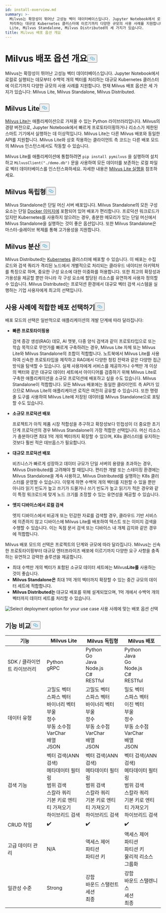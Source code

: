 ```yaml
---
id: install-overview.md
summary: >-
  Milvus는 확장성이 뛰어난 고성능 벡터 데이터베이스입니다. Jupyter Notebook에서 로컬로 실행되는 데모부터 수백억 개의 벡터를
  처리하는 대규모 Kubernetes 클러스터에 이르기까지 다양한 규모의 사용 사례를 지원합니다. 현재 Milvus 배포 옵션은 Milvus
  Lite, Milvus Standalone, Milvus Distributed의 세 가지가 있습니다.
title: Milvus 배포 옵션 개요
---
```

<h1 id="Overview-of-Milvus-Deployment-Options" class="common-anchor-header">Milvus 배포 옵션 개요<button data-href="#Overview-of-Milvus-Deployment-Options" class="anchor-icon" translate="no">
      <svg translate="no"
        aria-hidden="true"
        focusable="false"
        height="20"
        version="1.1"
        viewBox="0 0 16 16"
        width="16"
      >
        <path
          fill="#0092E4"
          fill-rule="evenodd"
          d="M4 9h1v1H4c-1.5 0-3-1.69-3-3.5S2.55 3 4 3h4c1.45 0 3 1.69 3 3.5 0 1.41-.91 2.72-2 3.25V8.59c.58-.45 1-1.27 1-2.09C10 5.22 8.98 4 8 4H4c-.98 0-2 1.22-2 2.5S3 9 4 9zm9-3h-1v1h1c1 0 2 1.22 2 2.5S13.98 12 13 12H9c-.98 0-2-1.22-2-2.5 0-.83.42-1.64 1-2.09V6.25c-1.09.53-2 1.84-2 3.25C6 11.31 7.55 13 9 13h4c1.45 0 3-1.69 3-3.5S14.5 6 13 6z"
        ></path>
      </svg>
    </button></h1><p>Milvus는 확장성이 뛰어난 고성능 벡터 데이터베이스입니다. Jupyter Notebook에서 로컬로 실행되는 데모부터 수백억 개의 벡터를 처리하는 대규모 Kubernetes 클러스터에 이르기까지 다양한 규모의 사용 사례를 지원합니다. 현재 Milvus 배포 옵션은 세 가지가 있습니다: Milvus Lite, Milvus Standalone, Milvus Distributed.</p>
<h2 id="Milvus-Lite" class="common-anchor-header">Milvus Lite<button data-href="#Milvus-Lite" class="anchor-icon" translate="no">
      <svg translate="no"
        aria-hidden="true"
        focusable="false"
        height="20"
        version="1.1"
        viewBox="0 0 16 16"
        width="16"
      >
        <path
          fill="#0092E4"
          fill-rule="evenodd"
          d="M4 9h1v1H4c-1.5 0-3-1.69-3-3.5S2.55 3 4 3h4c1.45 0 3 1.69 3 3.5 0 1.41-.91 2.72-2 3.25V8.59c.58-.45 1-1.27 1-2.09C10 5.22 8.98 4 8 4H4c-.98 0-2 1.22-2 2.5S3 9 4 9zm9-3h-1v1h1c1 0 2 1.22 2 2.5S13.98 12 13 12H9c-.98 0-2-1.22-2-2.5 0-.83.42-1.64 1-2.09V6.25c-1.09.53-2 1.84-2 3.25C6 11.31 7.55 13 9 13h4c1.45 0 3-1.69 3-3.5S14.5 6 13 6z"
        ></path>
      </svg>
    </button></h2><p><a href="https://milvus.io/docs/milvus_lite.md">Milvus Lite는</a> 애플리케이션으로 가져올 수 있는 Python 라이브러리입니다. Milvus의 경량 버전으로, Jupyter Notebook에서 빠르게 프로토타이핑하거나 리소스가 제한된 스마트 기기에서 실행하는 데 이상적입니다. Milvus Lite는 다른 Milvus 배포와 동일한 API를 지원합니다. Milvus Lite와 상호 작용하는 클라이언트 측 코드는 다른 배포 모드의 Milvus 인스턴스에서도 작동할 수 있습니다.</p>
<p>Milvus Lite를 애플리케이션에 통합하려면 <code translate="no">pip install pymilvus</code> 을 실행하여 설치하고 <code translate="no">MilvusClient(&quot;./demo.db&quot;)</code> 문을 사용하여 모든 데이터를 보존하는 로컬 파일로 벡터 데이터베이스를 인스턴스화하세요. 자세한 내용은 <a href="https://milvus.io/docs/milvus_lite.md">Milvus Lite 실행을</a> 참조하세요.</p>
<h2 id="Milvus-Standalone" class="common-anchor-header">Milvus 독립형<button data-href="#Milvus-Standalone" class="anchor-icon" translate="no">
      <svg translate="no"
        aria-hidden="true"
        focusable="false"
        height="20"
        version="1.1"
        viewBox="0 0 16 16"
        width="16"
      >
        <path
          fill="#0092E4"
          fill-rule="evenodd"
          d="M4 9h1v1H4c-1.5 0-3-1.69-3-3.5S2.55 3 4 3h4c1.45 0 3 1.69 3 3.5 0 1.41-.91 2.72-2 3.25V8.59c.58-.45 1-1.27 1-2.09C10 5.22 8.98 4 8 4H4c-.98 0-2 1.22-2 2.5S3 9 4 9zm9-3h-1v1h1c1 0 2 1.22 2 2.5S13.98 12 13 12H9c-.98 0-2-1.22-2-2.5 0-.83.42-1.64 1-2.09V6.25c-1.09.53-2 1.84-2 3.25C6 11.31 7.55 13 9 13h4c1.45 0 3-1.69 3-3.5S14.5 6 13 6z"
        ></path>
      </svg>
    </button></h2><p>Milvus Standalone은 단일 머신 서버 배포입니다. Milvus Standalone의 모든 구성 요소는 단일 <a href="https://milvus.io/docs/install_standalone-docker.md">Docker 이미지에</a> 포함되어 있어 배포가 편리합니다. 프로덕션 워크로드가 있지만 Kubernetes를 사용하지 않으려는 경우, 충분한 메모리가 있는 단일 머신에서 Milvus Standalone을 실행하는 것이 좋은 옵션입니다. 또한 Milvus Standalone은 마스터-슬레이브 복제를 통해 고가용성을 지원합니다.</p>
<h2 id="Milvus-Distributed" class="common-anchor-header">Milvus 분산<button data-href="#Milvus-Distributed" class="anchor-icon" translate="no">
      <svg translate="no"
        aria-hidden="true"
        focusable="false"
        height="20"
        version="1.1"
        viewBox="0 0 16 16"
        width="16"
      >
        <path
          fill="#0092E4"
          fill-rule="evenodd"
          d="M4 9h1v1H4c-1.5 0-3-1.69-3-3.5S2.55 3 4 3h4c1.45 0 3 1.69 3 3.5 0 1.41-.91 2.72-2 3.25V8.59c.58-.45 1-1.27 1-2.09C10 5.22 8.98 4 8 4H4c-.98 0-2 1.22-2 2.5S3 9 4 9zm9-3h-1v1h1c1 0 2 1.22 2 2.5S13.98 12 13 12H9c-.98 0-2-1.22-2-2.5 0-.83.42-1.64 1-2.09V6.25c-1.09.53-2 1.84-2 3.25C6 11.31 7.55 13 9 13h4c1.45 0 3-1.69 3-3.5S14.5 6 13 6z"
        ></path>
      </svg>
    </button></h2><p>Milvus Distributed는 <a href="https://milvus.io/docs/install_cluster-milvusoperator.md">Kubernetes</a> 클러스터에 배포할 수 있습니다. 이 배포는 수집 로드와 검색 쿼리가 격리된 노드에서 개별적으로 처리되는 클라우드 네이티브 아키텍처를 특징으로 하며, 중요한 구성 요소에 대한 이중화를 허용합니다. 또한 최고의 확장성과 가용성을 제공할 뿐만 아니라 각 구성 요소에 할당된 리소스를 유연하게 사용자 정의할 수 있습니다. Milvus Distributed는 프로덕션 환경에서 대규모 벡터 검색 시스템을 실행하는 기업 사용자에게 최고의 선택입니다.</p>
<h2 id="Choose-the-Right-Deployment-for-Your-Use-Case" class="common-anchor-header">사용 사례에 적합한 배포 선택하기<button data-href="#Choose-the-Right-Deployment-for-Your-Use-Case" class="anchor-icon" translate="no">
      <svg translate="no"
        aria-hidden="true"
        focusable="false"
        height="20"
        version="1.1"
        viewBox="0 0 16 16"
        width="16"
      >
        <path
          fill="#0092E4"
          fill-rule="evenodd"
          d="M4 9h1v1H4c-1.5 0-3-1.69-3-3.5S2.55 3 4 3h4c1.45 0 3 1.69 3 3.5 0 1.41-.91 2.72-2 3.25V8.59c.58-.45 1-1.27 1-2.09C10 5.22 8.98 4 8 4H4c-.98 0-2 1.22-2 2.5S3 9 4 9zm9-3h-1v1h1c1 0 2 1.22 2 2.5S13.98 12 13 12H9c-.98 0-2-1.22-2-2.5 0-.83.42-1.64 1-2.09V6.25c-1.09.53-2 1.84-2 3.25C6 11.31 7.55 13 9 13h4c1.45 0 3-1.69 3-3.5S14.5 6 13 6z"
        ></path>
      </svg>
    </button></h2><p>배포 모드의 선택은 일반적으로 애플리케이션의 개발 단계에 따라 달라집니다:</p>
<ul>
<li><p><strong>빠른 프로토타이핑용</strong></p>
<p>검색 증강 생성(RAG) 데모, AI 챗봇, 다중 양식 검색과 같이 프로토타입으로 또는 학습 목적으로 무언가를 빠르게 구축하려는 경우, Milvus Lite 자체 또는 Milvus Lite와 Milvus Standalone의 조합이 적합합니다. 노트북에서 Milvus Lite를 사용하여 신속한 프로토타입을 제작하고 RAG에서 다양한 청킹 전략과 같은 다양한 접근 방식을 탐색할 수 있습니다. 실제 사용자에게 서비스를 제공하거나 수백만 개 이상의 벡터와 같은 대규모 데이터 세트에서 아이디어를 검증하기 위해 Milvus Lite로 구축한 애플리케이션을 소규모 프로덕션에 배포하고 싶을 수도 있습니다. Milvus Standalone이 적합합니다. 모든 Milvus 배포에는 동일한 클라이언트 측 API가 있으므로 Milvus Lite의 애플리케이션 로직은 여전히 공유할 수 있습니다. 또한 명령줄 도구를 사용하여 Milvus Lite에 저장된 데이터를 Milvus Standalone으로 포팅할 수도 있습니다.</p></li>
<li><p><strong>소규모 프로덕션 배포</strong></p>
<p>프로젝트가 아직 제품 시장 적합성을 추구하고 확장성보다 민첩성이 더 중요한 초기 단계 프로덕션의 경우 Milvus Standalone이 가장 적합한 선택입니다. 머신 리소스가 충분하다면 최대 1억 개의 벡터까지 확장할 수 있으며, K8s 클러스터를 유지하는 것보다 훨씬 적은 데브옵스가 필요합니다.</p></li>
<li><p><strong>대규모 프로덕션 배포</strong></p>
<p>비즈니스가 빠르게 성장하고 데이터 규모가 단일 서버의 용량을 초과하는 경우, Milvus Distributed를 고려해야 할 때입니다. 편리한 개발 또는 스테이징 환경에는 Milvus Standalone을 계속 사용하고, Milvus Distributed를 실행하는 K8s 클러스터를 운영할 수 있습니다. 이렇게 하면 수백억 개의 벡터를 지원할 수 있을 뿐만 아니라 읽기 빈도가 높고 쓰기가 드물거나 쓰기 빈도가 높고 읽기가 적은 경우와 같이 특정 워크로드에 맞게 노드 크기를 조정할 수 있는 유연성을 제공할 수 있습니다.</p></li>
<li><p><strong>엣지 디바이스에서 로컬 검색</strong></p>
<p>엣지 디바이스에서 비공개 또는 민감한 자료를 검색할 경우, 클라우드 기반 서비스에 의존하지 않고 디바이스에 Milvus Lite를 배포하여 텍스트 또는 이미지 검색을 수행할 수 있습니다. 이는 독점 문서 검색 또는 디바이스 내 개체 감지와 같은 경우에 적합합니다.</p></li>
</ul>
<p>Milvus 배포 모드의 선택은 프로젝트의 단계와 규모에 따라 달라집니다. Milvus는 신속한 프로토타이핑부터 대규모 엔터프라이즈 배포에 이르기까지 다양한 요구 사항을 충족하는 유연하고 강력한 솔루션을 제공합니다.</p>
<ul>
<li>최대 수백만 개의 벡터가 포함된 소규모 데이터 세트에는 Milvus<strong>Lite를</strong> 사용하는 것이 좋습니다.</li>
<li><strong>Milvus Standalone은</strong> 최대 1억 개의 벡터까지 확장할 수 있는 중간 규모의 데이터 세트에 적합합니다.</li>
<li><strong>Milvus Distributed는</strong> 대규모 배포를 위해 설계되었으며, 1억 개에서 수백억 개의 벡터까지 데이터 세트를 처리할 수 있습니다.</li>
</ul>
<p>
  
   <span class="img-wrapper"> <img translate="no" src="/docs/v2.5.x/assets/select-deployment-option.png" alt="Select deployment option for your use case" class="doc-image" id="select-deployment-option-for-your-use-case" />
   </span> <span class="img-wrapper"> <span>사용 사례에 맞는 배포 옵션 선택</span> </span></p>
<h2 id="Comparison-on-functionalities" class="common-anchor-header">기능 비교<button data-href="#Comparison-on-functionalities" class="anchor-icon" translate="no">
      <svg translate="no"
        aria-hidden="true"
        focusable="false"
        height="20"
        version="1.1"
        viewBox="0 0 16 16"
        width="16"
      >
        <path
          fill="#0092E4"
          fill-rule="evenodd"
          d="M4 9h1v1H4c-1.5 0-3-1.69-3-3.5S2.55 3 4 3h4c1.45 0 3 1.69 3 3.5 0 1.41-.91 2.72-2 3.25V8.59c.58-.45 1-1.27 1-2.09C10 5.22 8.98 4 8 4H4c-.98 0-2 1.22-2 2.5S3 9 4 9zm9-3h-1v1h1c1 0 2 1.22 2 2.5S13.98 12 13 12H9c-.98 0-2-1.22-2-2.5 0-.83.42-1.64 1-2.09V6.25c-1.09.53-2 1.84-2 3.25C6 11.31 7.55 13 9 13h4c1.45 0 3-1.69 3-3.5S14.5 6 13 6z"
        ></path>
      </svg>
    </button></h2><table>
<thead>
<tr><th>기능</th><th>Milvus Lite</th><th>Milvus 독립형</th><th>Milvus 배포</th></tr>
</thead>
<tbody>
<tr><td>SDK / 클라이언트 라이브러리</td><td>Python<br/>gRPC</td><td>Python<br/>Go<br/>Java<br/>Node.js<br/>C#<br/>RESTful</td><td>Python<br/>Java<br/>Go<br/>Node.js<br/>C#<br/>RESTful</td></tr>
<tr><td>데이터 유형</td><td>고밀도 벡터<br/>스파스 벡터<br/>바이너리 벡터<br/>부울<br/>정수<br/>부동 소수점<br/>VarChar<br/>배열<br/>JSON</td><td>고밀도 벡터<br/>스파스 벡터<br/>바이너리 벡터<br/>부울<br/>정수<br/>부동 소수점<br/>VarChar<br/>배열<br/>JSON</td><td>밀도 벡터<br/>스파스 벡터<br/>이진 벡터<br/>부울<br/>정수<br/>부동 소수점<br/>VarChar<br/>배열<br/>JSON</td></tr>
<tr><td>검색 기능</td><td>벡터 검색(ANN 검색)<br/>메타데이터 필터링<br/>범위 검색<br/>스칼라 쿼리<br/>기본 키로 엔티티 가져오기<br/>하이브리드 검색</td><td>벡터 검색(ANN 검색)<br/>메타데이터 필터링<br/>범위 검색<br/>스칼라 쿼리<br/>기본 키로 엔티티 가져오기<br/>하이브리드 검색</td><td>벡터 검색(ANN 검색)<br/>메타데이터 필터링<br/>범위 검색<br/>스칼라 쿼리<br/>기본 키로 엔티티 가져오기<br/>하이브리드 검색</td></tr>
<tr><td>CRUD 작업</td><td>✔️</td><td>✔️</td><td>✔️</td></tr>
<tr><td>고급 데이터 관리</td><td>N/A</td><td>액세스 제어<br/>파티션<br/>파티션 키</td><td>액세스 제어<br/>파티션<br/>파티션 키<br/>물리적 리소스 그룹화</td></tr>
<tr><td>일관성 수준</td><td>Strong</td><td>강함<br/>바운드 스탤런트<br/>세션<br/>최종</td><td>강함<br/>바운드 스탤렌니스<br/>세션<br/>최종</td></tr>
</tbody>
</table>
